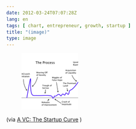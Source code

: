 ```yaml
---
date: 2012-03-24T07:07:28Z
lang: en
tags: [ chart, entrepreneur, growth, startup ]
title: "(image)"
type: image
---
```


<figure>
<a
href="https://hugo.ferreira.cc/via-a-vc-the-startup-curve/attachment/831/"
rel="attachment"><img
src="tumblr_m1dyy8bMfK1qz82meo1_500-150x150.png"
width="150" height="150" /></a></figure>

(via [A VC: The Startup
Curve](http://www.avc.com/a_vc/2012/03/the-startup-curve.html) )

